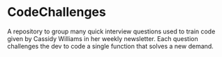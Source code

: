 # CodeChallenges
A repository to group many quick interview questions used to train code given by Cassidy Williams in her weekly newsletter. Each question challenges the dev to code a single function that solves a new demand.
